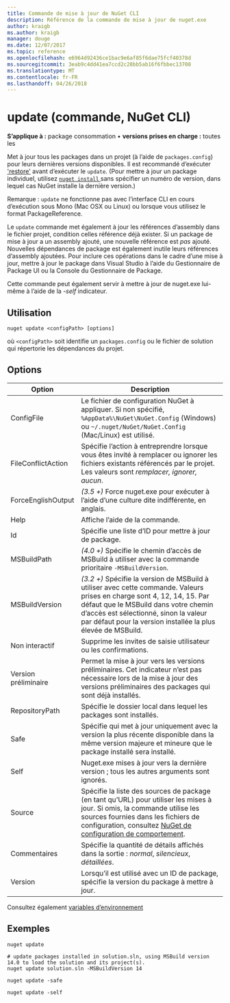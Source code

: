 ```yaml
---
title: Commande de mise à jour de NuGet CLI
description: Référence de la commande de mise à jour de nuget.exe
author: kraigb
ms.author: kraigb
manager: douge
ms.date: 12/07/2017
ms.topic: reference
ms.openlocfilehash: e6964d92436ce1bac9e6af85f6dae75fcf40378d
ms.sourcegitcommit: 3eab9c4dd41ea7ccd2c28bb5ab16f6fbbec13708
ms.translationtype: MT
ms.contentlocale: fr-FR
ms.lasthandoff: 04/26/2018
---
```

# <a name="update-command-nuget-cli"></a>update (commande, NuGet CLI)

**S’applique à :** package consommation &bullet; **versions prises en charge :** toutes les

Met à jour tous les packages dans un projet (à l’aide de `packages.config`) pour leurs dernières versions disponibles. Il est recommandé d’exécuter ['restore'](cli-ref-restore.md) avant d’exécuter le `update`. (Pour mettre à jour un package individuel, utilisez [ `nuget install` ](cli-ref-install.md) sans spécifier un numéro de version, dans lequel cas NuGet installe la dernière version.)

Remarque : `update` ne fonctionne pas avec l’interface CLI en cours d’exécution sous Mono (Mac OSX ou Linux) ou lorsque vous utilisez le format PackageReference.

Le `update` commande met également à jour les références d’assembly dans le fichier projet, condition celles référence déjà exister. Si un package de mise à jour a un assembly ajouté, une nouvelle référence est *pas* ajouté. Nouvelles dépendances de package est également inutile leurs références d’assembly ajoutées. Pour inclure ces opérations dans le cadre d’une mise à jour, mettre à jour le package dans Visual Studio à l’aide du Gestionnaire de Package UI ou la Console du Gestionnaire de Package.

Cette commande peut également servir à mettre à jour de nuget.exe lui-même à l’aide de la *-self* indicateur.

## <a name="usage"></a>Utilisation

```cli
nuget update <configPath> [options]
```

où `<configPath>` soit identifie un `packages.config` ou le fichier de solution qui répertorie les dépendances du projet.

## <a name="options"></a>Options

| Option | Description |
| --- | --- |
| ConfigFile | Le fichier de configuration NuGet à appliquer. Si non spécifié, `%AppData%\NuGet\NuGet.Config` (Windows) ou `~/.nuget/NuGet/NuGet.Config` (Mac/Linux) est utilisé.|
| FileConflictAction | Spécifie l’action à entreprendre lorsque vous êtes invité à remplacer ou ignorer les fichiers existants référencés par le projet. Les valeurs sont *remplacer, ignorer, aucun*. |
| ForceEnglishOutput | *(3.5 +)*  Force nuget.exe pour exécuter à l’aide d’une culture dite indifférente, en anglais. |
| Help | Affiche l’aide de la commande. |
| Id | Spécifie une liste d’ID pour mettre à jour de package. |
| MSBuildPath | *(4.0 +)*  Spécifie le chemin d’accès de MSBuild à utiliser avec la commande prioritaire `-MSBuildVersion`. |
| MSBuildVersion | *(3.2 +)*  Spécifie la version de MSBuild à utiliser avec cette commande. Valeurs prises en charge sont 4, 12, 14, 15. Par défaut que le MSBuild dans votre chemin d’accès est sélectionné, sinon la valeur par défaut pour la version installée la plus élevée de MSBuild. |
| Non interactif | Supprime les invites de saisie utilisateur ou les confirmations. |
| Version préliminaire | Permet la mise à jour vers les versions préliminaires. Cet indicateur n’est pas nécessaire lors de la mise à jour des versions préliminaires des packages qui sont déjà installés. |
| RepositoryPath | Spécifie le dossier local dans lequel les packages sont installés. |
| Safe | Spécifie qui met à jour uniquement avec la version la plus récente disponible dans la même version majeure et mineure que le package installé sera installé. |
| Self | Nuget.exe mises à jour vers la dernière version ; tous les autres arguments sont ignorés. |
| Source | Spécifie la liste des sources de package (en tant qu’URL) pour utiliser les mises à jour. Si omis, la commande utilise les sources fournies dans les fichiers de configuration, consultez [NuGet de configuration de comportement](../consume-packages/configuring-nuget-behavior.md). |
| Commentaires | Spécifie la quantité de détails affichés dans la sortie : *normal*, *silencieux*, *détaillées*. |
| Version | Lorsqu’il est utilisé avec un ID de package, spécifie la version du package à mettre à jour. |

Consultez également [variables d’environnement](cli-ref-environment-variables.md)

## <a name="examples"></a>Exemples

```cli
nuget update

# update packages installed in solution.sln, using MSBuild version 14.0 to load the solution and its project(s).
nuget update solution.sln -MSBuildVersion 14

nuget update -safe

nuget update -self
```
